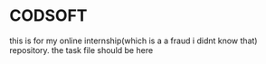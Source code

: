 # CODSOFT
 this is for my online internship(which is a a fraud i didnt know that) repository. the task file should be here
